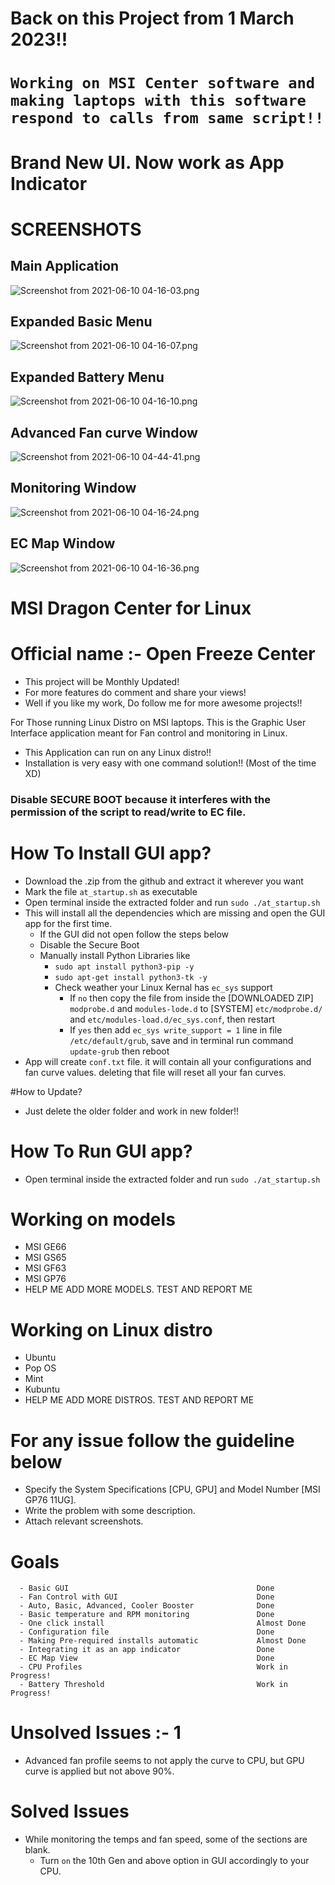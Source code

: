 # Back on this Project from 1 March 2023!!

# ```Working on MSI Center software and making laptops with this software respond to calls from same script!!```

# Brand New UI. Now work as App Indicator
# SCREENSHOTS
## Main Application
![Screenshot from 2021-06-10 04-16-03.png](https://github.com/YoCodingMonster/OpenFreezeCenter/blob/a9af1fe3d027d6e2af8ceef4a0c62e2735c12e83/Screenshot%20from%202021-06-10%2004-16-03.png)

## Expanded Basic Menu
![Screenshot from 2021-06-10 04-16-07.png](https://github.com/YoCodingMonster/OpenFreezeCenter/blob/a9af1fe3d027d6e2af8ceef4a0c62e2735c12e83/Screenshot%20from%202021-06-10%2004-16-07.png)

## Expanded Battery Menu
![Screenshot from 2021-06-10 04-16-10.png](https://github.com/YoCodingMonster/OpenFreezeCenter/blob/a9af1fe3d027d6e2af8ceef4a0c62e2735c12e83/Screenshot%20from%202021-06-10%2004-16-10.png)

## Advanced Fan curve Window
![Screenshot from 2021-06-10 04-44-41.png](https://github.com/YoCodingMonster/OpenFreezeCenter/blob/f1905b95af32f66c629c22eb68a1ce6130c9164f/Screenshot%20from%202021-06-10%2004-44-41.png)

## Monitoring Window
![Screenshot from 2021-06-10 04-16-24.png](https://github.com/YoCodingMonster/OpenFreezeCenter/blob/a9af1fe3d027d6e2af8ceef4a0c62e2735c12e83/Screenshot%20from%202021-06-10%2004-16-24.png)

## EC Map Window
![Screenshot from 2021-06-10 04-16-36.png](https://github.com/YoCodingMonster/OpenFreezeCenter/blob/a9af1fe3d027d6e2af8ceef4a0c62e2735c12e83/Screenshot%20from%202021-06-10%2004-16-36.png)

# MSI Dragon Center for Linux
# Official name :- Open Freeze Center

- This project will be Monthly Updated!
- For more features do comment and share your views!
- Well if you like my work, Do follow me for more awesome projects!!

For Those running Linux Distro on MSI laptops. This is the Graphic User Interface application meant for Fan control and monitoring in Linux.
- This Application can run on any Linux distro!!
- Installation is very easy with one command solution!! (Most of the time XD)

### Disable SECURE BOOT because it interferes with the permission of the script to read/write to EC file.

# How To Install GUI app?
- Download the .zip from the github and extract it wherever you want
- Mark the file ```at_startup.sh``` as executable
- Open terminal inside the extracted folder and run ```sudo ./at_startup.sh```
- This will install all the dependencies which are missing and open the GUI app for the first time.
  - If the GUI did not open follow the steps below
  - Disable the Secure Boot
  - Manually install Python Libraries like
    - ```sudo apt install python3-pip -y```
    - ```sudo apt-get install python3-tk -y```
    - Check weather your Linux Kernal has ```ec_sys``` support
      - If ```no``` then copy the file from inside the [DOWNLOADED ZIP] ```modprobe.d``` and ```modules-lode.d``` to [SYSTEM] ```etc/modprobe.d/``` and ```etc/modules-load.d/ec_sys.conf```, then restart
      - If ```yes``` then add ```ec_sys write_support = 1``` line in file ```/etc/default/grub```, save and in terminal run command ```update-grub``` then reboot
- App will create ```conf.txt``` file. it will contain all your configurations and fan curve values. deleting that file will reset all your fan curves.

#How to Update?
- Just delete the older folder and work in new folder!!

# How To Run GUI app?
- Open terminal inside the extracted folder and run ```sudo ./at_startup.sh```

# Working on models
- MSI GE66
- MSI GS65
- MSI GF63
- MSI GP76
- HELP ME ADD MORE MODELS. TEST AND REPORT ME

# Working on Linux distro
- Ubuntu
- Pop OS
- Mint
- Kubuntu
- HELP ME ADD MORE DISTROS. TEST AND REPORT ME

# For any issue follow the guideline below
- Specify the System Specifications [CPU, GPU] and Model Number [MSI GP76 11UG].
- Write the problem with some description.
- Attach relevant screenshots.

# Goals
```
  - Basic GUI                                          Done
  - Fan Control with GUI                               Done
  - Auto, Basic, Advanced, Cooler Booster              Done
  - Basic temperature and RPM monitoring               Done
  - One click install                                  Almost Done
  - Configuration file                                 Done
  - Making Pre-required installs automatic             Almost Done
  - Integrating it as an app indicator                 Done
  - EC Map View                                        Done
  - CPU Profiles                                       Work in Progress!
  - Battery Threshold                                  Work in Progress!
```
# Unsolved Issues :- 1
- Advanced fan profile seems to not apply the curve to CPU, but GPU curve is applied but not above 90%.

# Solved Issues
- While monitoring the temps and fan speed, some of the sections are blank.
  - Turn ```on``` the 10th Gen and above option in GUI accordingly to your CPU.
